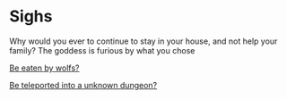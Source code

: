 # Sighs

Why would you ever to continue to stay in your house, and not help your family? The goddess is furious by what you chose

[Be eaten by wolfs?](wolfs.md)

[Be teleported into a unknown dungeon?](unknown.md)
